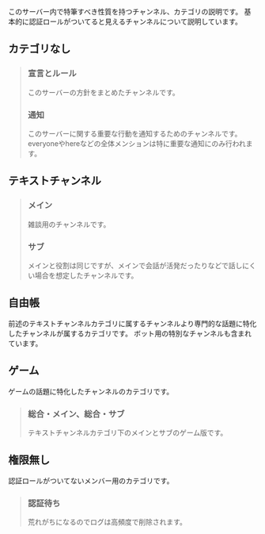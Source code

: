 このサーバー内で特筆すべき性質を持つチャンネル、カテゴリの説明です。
基本的に認証ロールがついてると見えるチャンネルについて説明しています。

## カテゴリなし

> ### 宣言とルール
> 
> このサーバーの方針をまとめたチャンネルです。
> 
> ### 通知
> 
> このサーバーに関する重要な行動を通知するためのチャンネルです。
> everyoneやhereなどの全体メンションは特に重要な通知にのみ行われます。

## テキストチャンネル

> ### メイン
> 
> 雑談用のチャンネルです。
> 
> ### サブ
> 
> メインと役割は同じですが、メインで会話が活発だったりなどで話しにくい場合を想定したチャンネルです。

## 自由帳

前述のテキストチャンネルカテゴリに属するチャンネルより専門的な話題に特化したチャンネルが属するカテゴリです。
ボット用の特別なチャンネルも含まれています。

## ゲーム

ゲームの話題に特化したチャンネルのカテゴリです。

> ### 総合・メイン、総合・サブ
> 
> テキストチャンネルカテゴリ下のメインとサブのゲーム版です。

## 権限無し

認証ロールがついてないメンバー用のカテゴリです。

> ### 認証待ち
> 
> 荒れがちになるのでログは高頻度で削除されます。
